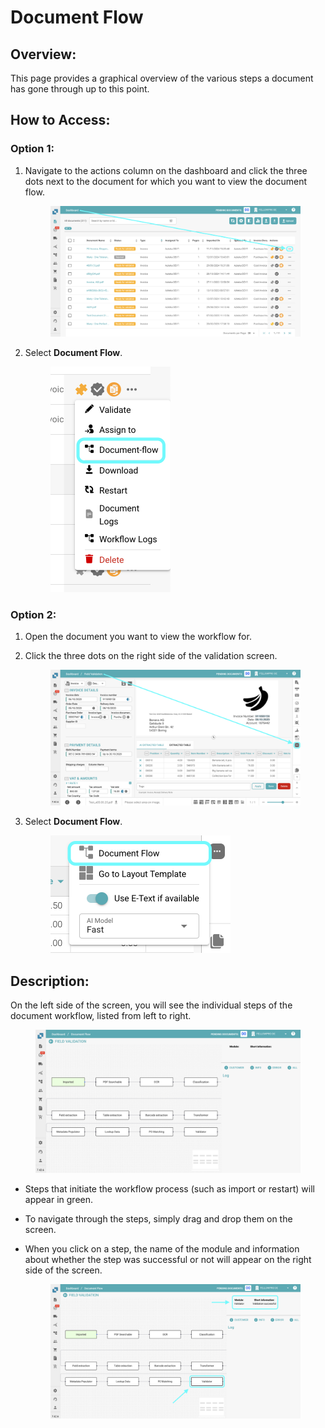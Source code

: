 # Document Flow

## **Overview:**

This page provides a graphical overview of the various steps a document has gone through up to this point.

## **How to Access:**

### **Option 1:**

1.  Navigate to the actions column on the dashboard and click the three dots next to the document for which you want to view the document flow.

    <figure><img src="../../../.gitbook/assets/DocumentFlow_1.png" alt=""><figcaption></figcaption></figure>
2.  Select **Document Flow**.

    <figure><img src="../../../.gitbook/assets/DocumentFlow_2.png" alt="" width="192"><figcaption></figcaption></figure>

### **Option 2:**

1. Open the document you want to view the workflow for.
2.  Click the three dots on the right side of the validation screen.

    <figure><img src="../../../.gitbook/assets/DocumentFlow_3.png" alt=""><figcaption></figcaption></figure>
3.  Select **Document Flow**.

    <figure><img src="../../../.gitbook/assets/DocumentFlow_4.png" alt="" width="288"><figcaption></figcaption></figure>

## **Description:**

On the left side of the screen, you will see the individual steps of the document workflow, listed from left to right.

<figure><img src="../../../.gitbook/assets/DocumentFlow_6.png" alt=""><figcaption></figcaption></figure>

* Steps that initiate the workflow process (such as import or restart) will appear in green.
* To navigate through the steps, simply drag and drop them on the screen.
*   When you click on a step, the name of the module and information about whether the step was successful or not will appear on the right side of the screen.

    <figure><img src="../../../.gitbook/assets/DocumentFlow_7.png" alt=""><figcaption></figcaption></figure>
